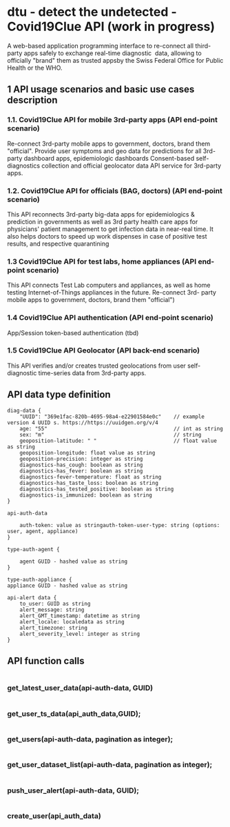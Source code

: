 # dtu - detect the undetected - Covid19Clue API (work in progress)
A web-based application programming interface to re-connect all third-party apps safely to exchange real-time diagnostic ​
data, allowing to officially "brand" them as trusted appsby the Swiss Federal Office for Public Health or the WHO. ​

## 1 API usage scenarios and basic use cases description

### 1.1. Covid19Clue API for mobile 3rd-party apps (API end-point scenario)
Re-connect 3rd-party mobile apps to government, doctors, brand them "official".
Provide user symptoms and geo data for predictions for all 3rd-party dashboard apps, epidemiologic dashboards
Consent-based self-diagnostics collection and official geolocator data API service for 3rd-party apps.

### 1.2. Covid19Clue API for officials (BAG, doctors) (API end-point scenario)
This API reconnects 3rd-party big-data apps for epidemiologics & prediction in governments as well as 3rd party health care apps for physicians' patient management to get infection data in near-real time. It also helps doctors to speed up work dispenses in case of positive test results, and respective quarantining


### 1.3 Covid19Clue API for test labs, home appliances (API end-point scenario)

This API connects Test Lab computers and appliances, as well as home testing Internet-of-Things appliances in the future.
Re-connect 3rd- party mobile apps to government, doctors, brand them "official")

### 1.4 Covid19Clue API authentication (API end-point scenario) 

App/Session token-based authentication (tbd) 

### 1.5 Covid19Clue API Geolocator (API back-end scenario)

This API verifies and/or creates trusted geolocations from user self-diagnostic time-series data from 3rd-party apps.

## API data type definition   

```
diag-data {
    "UUID": "369e1fac-820b-4695-98a4-e22901584e0c"    // example version 4 UUID s. https://https://uuidgen.org/v/4
    age: "55"                                         // int as string
    sex: "m"                                          // string 
    geoposition-latitude: " "                         // float value as string
    geoposition-longitude: float value as string
    geoposition-precision: integer as string
    diagnostics-has_cough: boolean as string
    diagnostics-has_fever: boolean as string
    diagnostics-fever-temperature: float as string
    diagnostics-has_taste_loss: boolean as string
    diagnostics-has_tested_positive: boolean as string
    diagnostics-is_immunized: boolean as string
}

api-auth-data 

    auth-token: value as stringauth-token-user-type: string (options: user, agent, appliance)
}

type-auth-agent {

    agent GUID - hashed value as string
}

type-auth-appliance {
appliance GUID - hashed value as string

api-alert data {
    to_user: GUID as string
    alert_message: string
    alert_GMT_timestamp: datetime as string
    alert_locale: localedata as string
    alert_timezone: string
    alert_severity_level: integer as string
}
```
## API function calls
```

```
### get_latest_user_data(api-auth-data, GUID)
```

```
### get_user_ts_data(api_auth_data,GUID);
```

```
### get_users(api-auth-data, pagination as integer);
```

```
### get_user_dataset_list(api-auth-data, pagination as integer);
```

```
### push_user_alert(api-auth-data, GUID);
```

```
### create_user(api_auth_data)
```

```
